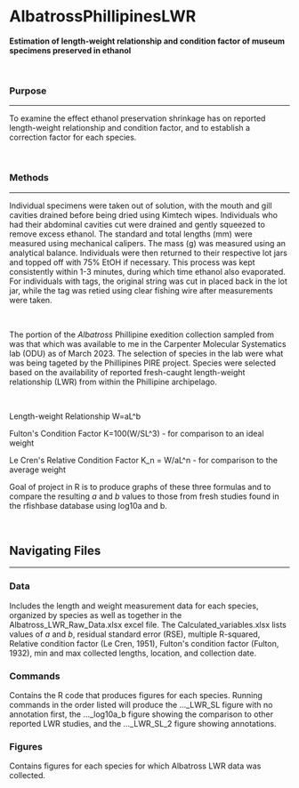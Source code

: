 # AlbatrossPhillipinesLWR
**Estimation of length-weight relationship and condition factor of museum specimens preserved in ethanol**

<br>

### Purpose 

----

To examine the effect ethanol preservation shrinkage has on reported length-weight relationship and condition factor, and to establish a correction factor for each species.

<br>

### Methods

----

Individual specimens were taken out of solution, with the mouth and gill cavities drained before being dried using Kimtech wipes. Individuals who had their abdominal cavities cut were drained and gently squeezed to remove excess ethanol. The standard and total lengths (mm) were measured using mechanical calipers. The mass (g) was measured using an analytical balance. Individuals were then returned to their respective lot jars and topped off with 75% EtOH if necessary. This process was kept consistently within 1-3 minutes, during which time ethanol also evaporated. For individuals with tags, the original string was cut in placed back in the lot jar, while the tag was retied using clear fishing wire after measurements were taken.

<br>

The portion of the _Albatross_ Phillipine exedition collection sampled from was that which was available to me in the Carpenter Molecular Systematics lab (ODU) as of March 2023. The selection of species in the lab were what was being tageted by the Phillipines PIRE project. Species were selected based on the availability of reported fresh-caught length-weight relationship (LWR) from within the Phillipine archipelago.

<Br>
 
 Length-weight Relationship W=aL^b
 
 Fulton's Condition Factor  K=100(W/SL^3) - for comparison to an ideal weight
 
 Le Cren's Relative Condition Factor K_n = W/aL^n - for comparison to the average weight
 
 Goal of project in R is to produce graphs of these three formulas and to compare the resulting _a_ and _b_ values to those from fresh studies found in the rfishbase database using log10a and b.

 <br>

## Navigating Files

----

### Data

Includes the length and weight measurement data for each species, organized by species as well as together in the Albatross_LWR_Raw_Data.xlsx excel file. The Calculated_variables.xlsx lists values of _a_ and _b_, residual standard error (RSE), multiple R-squared, Relative condition factor (Le Cren, 1951), Fulton's condition factor (Fulton, 1932), min and max collected lengths, location, and collection date.


### Commands

Contains the R code that produces figures for each species. Running commands in the order listed will produce the ..._LWR_SL figure with no annotation first, the ..._log10a_b figure showing the comparison to other reported LWR studies, and the ..._LWR_SL_2 figure showing annotations.


### Figures

Contains figures for each species for which Albatross LWR data was collected. 



